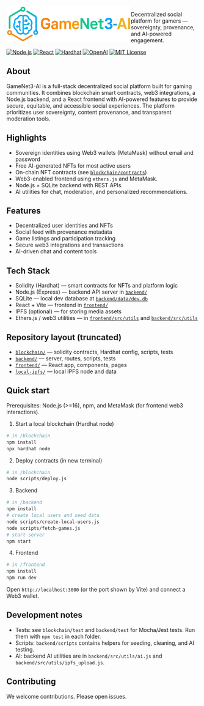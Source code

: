 <img src="frontend/public/logo.png" alt="Project logo" height="96" align="left"/>

Decentralized social platform for gamers — sovereignty, provenance, and AI-powered engagement.

<!-- Badges -->
[![Node.js](https://img.shields.io/badge/Node.js-43853D?style=for-the-badge&logo=node.js&logoColor=white)]()
[![React](https://img.shields.io/badge/React-61DAFB?style=for-the-badge&logo=react&logoColor=black)]()
[![Hardhat](https://img.shields.io/badge/Hardhat-FF6A00?style=for-the-badge&logo=hardhat&logoColor=white)]()
[![OpenAI](https://img.shields.io/badge/OpenAI-000000?style=for-the-badge&logo=openai&logoColor=white)]()
[![MIT License](https://img.shields.io/badge/License-MIT-yellow?style=for-the-badge&logo=github&logoColor=white)](./LICENSE.md)

## About

GameNet3-AI is a full-stack decentralized social platform built for gaming communities. It combines blockchain smart contracts, web3 integrations, a Node.js backend, and a React frontend with AI-powered features to provide secure, equitable, and accessible social experiences. The platform prioritizes user sovereignty, content provenance, and transparent moderation tools.

## Highlights

- Sovereign identities using Web3 wallets (MetaMask) without email and password
- Free AI-generated NFTs for most active users
- On-chain NFT contracts (see [`blockchain/contracts`](./blockchain/contracts))
- Web3-enabled frontend using `ethers.js` and MetaMask.
- Node.js + SQLite backend with REST APIs.
- AI utilities for chat, moderation, and personalized recommendations.

## Features

- Decentralized user identities and NFTs
- Social feed with provenance metadata
- Game listings and participation tracking
- Secure web3 integrations and transactions
- AI-driven chat and content tools

## Tech Stack

- Solidity (Hardhat) — smart contracts for NFTs and platform logic
- Node.js (Express) — backend API server in [`backend/`](./backend/)
- SQLite — local dev database at [`backend/data/dev.db`](./backend/data/dev.db)
- React + Vite — frontend in [`frontend/`](./frontend/)
- IPFS (optional) — for storing media assets
- Ethers.js / web3 utilities — in [`frontend/src/utils`](./frontend/src/utils) and [`backend/src/utils`](./backend/src/utils)

## Repository layout (truncated)

- [`blockchain/`](./blockchain/) — solidity contracts, Hardhat config, scripts, tests
- [`backend/`](./backend/) — server, routes, scripts, tests
- [`frontend/`](./frontend/) — React app, components, pages
- [`local-ipfs/`](./local-ipfs/) — local IPFS node and data

## Quick start

Prerequisites: Node.js (>=16), npm, and MetaMask (for frontend web3 interactions).

1) Start a local blockchain (Hardhat node)

```bash
# in /blockchain
npm install
npx hardhat node
```

2) Deploy contracts (in new terminal)

```bash
# in /blockchain
node scripts/deploy.js
```

3) Backend

```bash
# in /backend
npm install
# create local users and seed data
node scripts/create-local-users.js
node scripts/fetch-games.js
# start server
npm start
```

4) Frontend

```bash
# in /frontend
npm install
npm run dev
```

Open `http://localhost:3000` (or the port shown by Vite) and connect a Web3 wallet.

## Development notes

- Tests: see `blockchain/test` and `backend/test` for Mocha/Jest tests. Run them with `npm test` in each folder.
- Scripts: `backend/scripts` contains helpers for seeding, cleaning, and AI testing.
- AI: backend AI utilities are in `backend/src/utils/ai.js` and `backend/src/utils/ipfs_upload.js`.

## Contributing

We welcome contributions. Please open issues.
